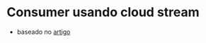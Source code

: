 # Consumer usando cloud stream

- baseado no [artigo](https://medium.com/@jvoliveiran/spring-cloud-stream-simplificando-o-uso-de-message-broker-parte-2-e82d02e1371c)